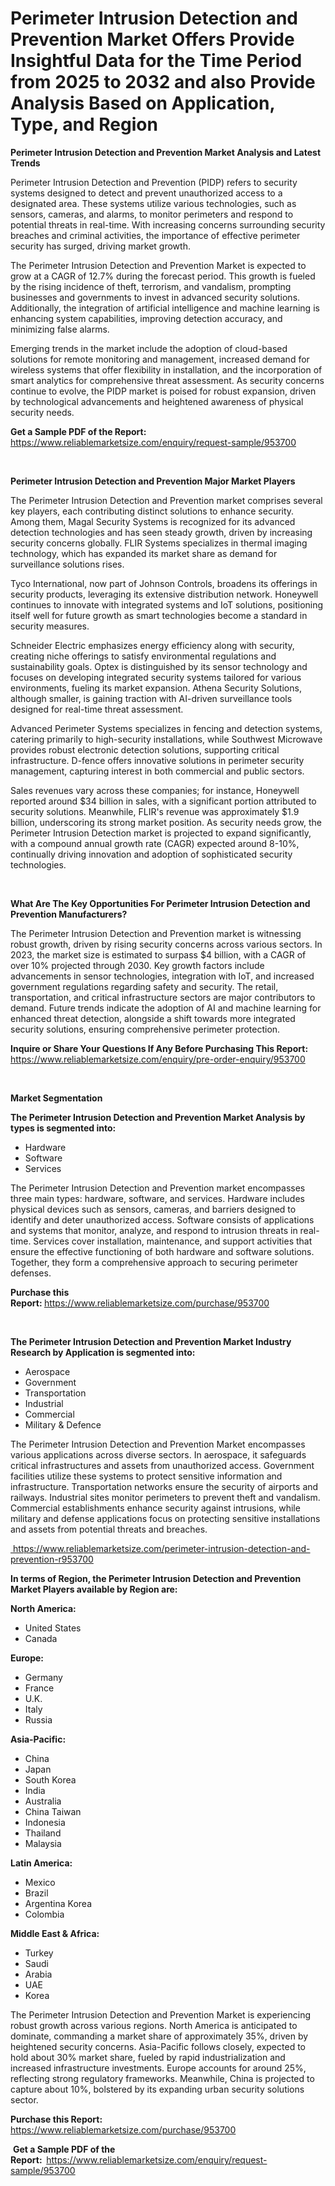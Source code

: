 <p><h1>Perimeter Intrusion Detection and Prevention Market Offers Provide Insightful Data for the Time Period from 2025 to 2032 and also Provide Analysis Based on Application, Type, and Region</h1></p><p><strong>Perimeter Intrusion Detection and Prevention Market Analysis and Latest Trends</strong></p>
<p><p>Perimeter Intrusion Detection and Prevention (PIDP) refers to security systems designed to detect and prevent unauthorized access to a designated area. These systems utilize various technologies, such as sensors, cameras, and alarms, to monitor perimeters and respond to potential threats in real-time. With increasing concerns surrounding security breaches and criminal activities, the importance of effective perimeter security has surged, driving market growth.</p><p>The Perimeter Intrusion Detection and Prevention Market is expected to grow at a CAGR of 12.7% during the forecast period. This growth is fueled by the rising incidence of theft, terrorism, and vandalism, prompting businesses and governments to invest in advanced security solutions. Additionally, the integration of artificial intelligence and machine learning is enhancing system capabilities, improving detection accuracy, and minimizing false alarms.</p><p>Emerging trends in the market include the adoption of cloud-based solutions for remote monitoring and management, increased demand for wireless systems that offer flexibility in installation, and the incorporation of smart analytics for comprehensive threat assessment. As security concerns continue to evolve, the PIDP market is poised for robust expansion, driven by technological advancements and heightened awareness of physical security needs.</p></p>
<p><strong>Get a Sample PDF of the Report:&nbsp;</strong> <a href="https://www.reliablemarketsize.com/enquiry/request-sample/953700?utm_campaign=3054&utm_medium=2&utm_source=Github&utm_content=ia&utm_term=18042025&utm_id=perimeter-intrusion-detection-and-prevention">https://www.reliablemarketsize.com/enquiry/request-sample/953700</a></p>
<p>&nbsp;</p>
<p><strong>Perimeter Intrusion Detection and Prevention Major Market Players</strong></p>
<p><p>The Perimeter Intrusion Detection and Prevention market comprises several key players, each contributing distinct solutions to enhance security. Among them, Magal Security Systems is recognized for its advanced detection technologies and has seen steady growth, driven by increasing security concerns globally. FLIR Systems specializes in thermal imaging technology, which has expanded its market share as demand for surveillance solutions rises.</p><p>Tyco International, now part of Johnson Controls, broadens its offerings in security products, leveraging its extensive distribution network. Honeywell continues to innovate with integrated systems and IoT solutions, positioning itself well for future growth as smart technologies become a standard in security measures.</p><p>Schneider Electric emphasizes energy efficiency along with security, creating niche offerings to satisfy environmental regulations and sustainability goals. Optex is distinguished by its sensor technology and focuses on developing integrated security systems tailored for various environments, fueling its market expansion. Athena Security Solutions, although smaller, is gaining traction with AI-driven surveillance tools designed for real-time threat assessment.</p><p>Advanced Perimeter Systems specializes in fencing and detection systems, catering primarily to high-security installations, while Southwest Microwave provides robust electronic detection solutions, supporting critical infrastructure. D-fence offers innovative solutions in perimeter security management, capturing interest in both commercial and public sectors.</p><p>Sales revenues vary across these companies; for instance, Honeywell reported around $34 billion in sales, with a significant portion attributed to security solutions. Meanwhile, FLIR's revenue was approximately $1.9 billion, underscoring its strong market position. As security needs grow, the Perimeter Intrusion Detection market is projected to expand significantly, with a compound annual growth rate (CAGR) expected around 8-10%, continually driving innovation and adoption of sophisticated security technologies.</p></p>
<p>&nbsp;</p>
<p><strong>What Are The Key Opportunities For Perimeter Intrusion Detection and Prevention Manufacturers?</strong></p>
<p><p>The Perimeter Intrusion Detection and Prevention market is witnessing robust growth, driven by rising security concerns across various sectors. In 2023, the market size is estimated to surpass $4 billion, with a CAGR of over 10% projected through 2030. Key growth factors include advancements in sensor technologies, integration with IoT, and increased government regulations regarding safety and security. The retail, transportation, and critical infrastructure sectors are major contributors to demand. Future trends indicate the adoption of AI and machine learning for enhanced threat detection, alongside a shift towards more integrated security solutions, ensuring comprehensive perimeter protection.</p></p>
<p><strong>Inquire or Share Your Questions If Any Before Purchasing This Report:</strong> <a href="https://www.reliablemarketsize.com/enquiry/pre-order-enquiry/953700?utm_campaign=3054&utm_medium=2&utm_source=Github&utm_content=ia&utm_term=18042025&utm_id=perimeter-intrusion-detection-and-prevention">https://www.reliablemarketsize.com/enquiry/pre-order-enquiry/953700</a></p>
<p>&nbsp;</p>
<p><strong>Market Segmentation</strong></p>
<p><strong>The Perimeter Intrusion Detection and Prevention Market Analysis by types is segmented into:</strong></p>
<p><ul><li>Hardware</li><li>Software</li><li>Services</li></ul></p>
<p><p>The Perimeter Intrusion Detection and Prevention market encompasses three main types: hardware, software, and services. Hardware includes physical devices such as sensors, cameras, and barriers designed to identify and deter unauthorized access. Software consists of applications and systems that monitor, analyze, and respond to intrusion threats in real-time. Services cover installation, maintenance, and support activities that ensure the effective functioning of both hardware and software solutions. Together, they form a comprehensive approach to securing perimeter defenses.</p></p>
<p><strong>Purchase this Report:&nbsp;</strong><a href="https://www.reliablemarketsize.com/purchase/953700?utm_campaign=3054&utm_medium=2&utm_source=Github&utm_content=ia&utm_term=18042025&utm_id=perimeter-intrusion-detection-and-prevention">https://www.reliablemarketsize.com/purchase/953700</a></p>
<p>&nbsp;</p>
<p><strong>The Perimeter Intrusion Detection and Prevention Market Industry Research by Application is segmented into:</strong></p>
<p><ul><li>Aerospace</li><li>Government</li><li>Transportation</li><li>Industrial</li><li>Commercial</li><li>Military & Defence</li></ul></p>
<p><p>The Perimeter Intrusion Detection and Prevention Market encompasses various applications across diverse sectors. In aerospace, it safeguards critical infrastructures and assets from unauthorized access. Government facilities utilize these systems to protect sensitive information and infrastructure. Transportation networks ensure the security of airports and railways. Industrial sites monitor perimeters to prevent theft and vandalism. Commercial establishments enhance security against intrusions, while military and defense applications focus on protecting sensitive installations and assets from potential threats and breaches.</p></p>
<p><a href="https://www.reliablemarketsize.com/perimeter-intrusion-detection-and-prevention-r953700?utm_campaign=3054&utm_medium=2&utm_source=Github&utm_content=ia&utm_term=18042025&utm_id=perimeter-intrusion-detection-and-prevention">&nbsp;https://www.reliablemarketsize.com/perimeter-intrusion-detection-and-prevention-r953700</a></p>
<p><strong>In terms of Region, the Perimeter Intrusion Detection and Prevention Market Players available by Region are:</strong></p>
<p>
    <p> <strong> North America: </strong>
        <ul>
            <li>United States</li>
            <li>Canada</li>
        </ul>
        </p> 
    <p> <strong> Europe: </strong>
        <ul>
            <li>Germany</li>
            <li>France</li>
            <li>U.K.</li>
            <li>Italy</li>
            <li>Russia</li>
        </ul>
        </p> 
    <p> <strong> Asia-Pacific: </strong>
        <ul>
            <li>China</li>
            <li>Japan</li>
            <li>South Korea</li>
            <li>India</li>
            <li>Australia</li>
            <li>China Taiwan</li>
            <li>Indonesia</li>
            <li>Thailand</li>
            <li>Malaysia</li>
        </ul>
        </p> 
    <p> <strong> Latin America: </strong>
        <ul>
            <li>Mexico</li>
            <li>Brazil</li>
            <li>Argentina Korea</li>
            <li>Colombia</li>
        </ul>
        </p> 
    <p> <strong> Middle East & Africa: </strong>
        <ul>
            <li>Turkey</li>
            <li>Saudi</li>
            <li>Arabia</li>
            <li>UAE</li>
            <li>Korea</li>
        </ul>
    </p>
    </p>
<p><p>The Perimeter Intrusion Detection and Prevention Market is experiencing robust growth across various regions. North America is anticipated to dominate, commanding a market share of approximately 35%, driven by heightened security concerns. Asia-Pacific follows closely, expected to hold about 30% market share, fueled by rapid industrialization and increased infrastructure investments. Europe accounts for around 25%, reflecting strong regulatory frameworks. Meanwhile, China is projected to capture about 10%, bolstered by its expanding urban security solutions sector.</p></p>
<p><strong>Purchase this Report: </strong><a href="https://www.reliablemarketsize.com/purchase/953700?utm_campaign=3054&utm_medium=2&utm_source=Github&utm_content=ia&utm_term=18042025&utm_id=perimeter-intrusion-detection-and-prevention">https://www.reliablemarketsize.com/purchase/953700</a></p>
<p>&nbsp;<strong>Get a Sample PDF of the Report:&nbsp;&nbsp;</strong><a href="https://www.reliablemarketsize.com/enquiry/request-sample/953700?utm_campaign=3054&utm_medium=2&utm_source=Github&utm_content=ia&utm_term=18042025&utm_id=perimeter-intrusion-detection-and-prevention">https://www.reliablemarketsize.com/enquiry/request-sample/953700</a></p>
<p><strong></strong></p>
<p><p></p><p></p><p></p></p>